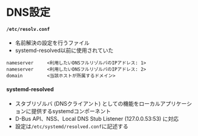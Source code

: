 # DNS設定
#### `/etc/resolv.conf`
- 名前解決の設定を行うファイル
- systemd-resolved以前に使用されていた

```
nameserver     <利用したいDNSフルリゾルバのIPアドレス: 1>
nameserver     <利用したいDNSフルリゾルバのIPアドレス: 2>
domain         <当該ホストが所属するドメイン>
```

#### systemd-resolved
- スタブリゾルバ (DNSクライアント) としての機能をローカルアプリケーションに提供するsystemdコンポーネント
- D-Bus API、NSS、Local DNS Stub Listener (127.0.0.53:53) に対応
- 設定は`/etc/systemd/resolved.conf`に記述する
